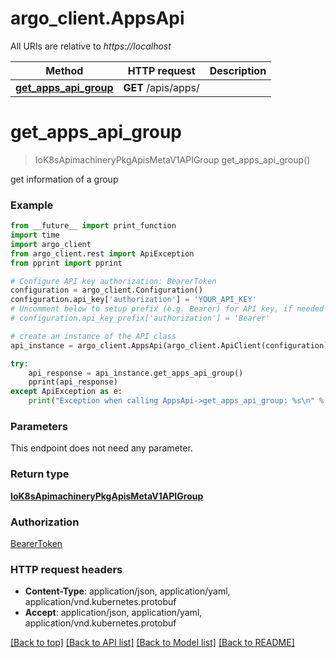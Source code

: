 # argo_client.AppsApi

All URIs are relative to *https://localhost*

Method | HTTP request | Description
------------- | ------------- | -------------
[**get_apps_api_group**](AppsApi.md#get_apps_api_group) | **GET** /apis/apps/ | 


# **get_apps_api_group**
> IoK8sApimachineryPkgApisMetaV1APIGroup get_apps_api_group()



get information of a group

### Example
```python
from __future__ import print_function
import time
import argo_client
from argo_client.rest import ApiException
from pprint import pprint

# Configure API key authorization: BearerToken
configuration = argo_client.Configuration()
configuration.api_key['authorization'] = 'YOUR_API_KEY'
# Uncomment below to setup prefix (e.g. Bearer) for API key, if needed
# configuration.api_key_prefix['authorization'] = 'Bearer'

# create an instance of the API class
api_instance = argo_client.AppsApi(argo_client.ApiClient(configuration))

try:
    api_response = api_instance.get_apps_api_group()
    pprint(api_response)
except ApiException as e:
    print("Exception when calling AppsApi->get_apps_api_group: %s\n" % e)
```

### Parameters
This endpoint does not need any parameter.

### Return type

[**IoK8sApimachineryPkgApisMetaV1APIGroup**](IoK8sApimachineryPkgApisMetaV1APIGroup.md)

### Authorization

[BearerToken](../README.md#BearerToken)

### HTTP request headers

 - **Content-Type**: application/json, application/yaml, application/vnd.kubernetes.protobuf
 - **Accept**: application/json, application/yaml, application/vnd.kubernetes.protobuf

[[Back to top]](#) [[Back to API list]](../README.md#documentation-for-api-endpoints) [[Back to Model list]](../README.md#documentation-for-models) [[Back to README]](../README.md)

